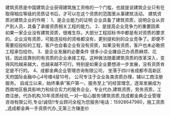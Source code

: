 建筑资质是中国建筑企业获得建筑施工资格的一个门槛，也就是说建筑企业只有在取得相应等级的资质证书后，才可以在这个资质的范围里从事建筑活动。
建筑资质对建筑企业的作用：
1、是企业能力的证明
企业具备了建筑资质，说明企业从资产到人员，具备了承接资质相关工程的能力。
2、是提高企业竞争力的重要因素
如果一家企业没有建筑资质，很难生存。大部分工程招标书中都是有对资质的要求的。企业没有资质，可能连投标的资格都没有，更别提和别的企业竞争了。即便不需要招投标的工程，客户也会看企业有没有资质，如果没有资质，客户也未必敢把工程承包给你。
3、是企业发展的必要条件
很多小企业嫌自己办资质麻烦、花钱，因此挂靠别的有资质的企业承接工程。这种做法随着建筑资质的改革深入，变得风险越来越大，也越来越不可行。特别是如果企业要想进一步发展，没有资质肯定是不行的。
4、成都金典企业管理咨询有限公司， 坐落于四川省成都市高新区天府国际金融中心4号楼4层10号。 公司专注于企业各类资质办理，辅以工商注册服务。 自成立以来，始终秉承“客户第一、服务至上”的经营理念，逐渐发展成为西南地区极具影响力和综合实力的服务企业，专业代办,建筑资质，劳务资质，工商注册，代办机构,10年资质经验,一对一贴心服务!建筑资质,找成都金典企业管理咨询有限公司,专业!诚信!!专业顾问全程为您服务!电话：15928647980，施工资质_选成都金典一手资质代办_无第三方赚差价